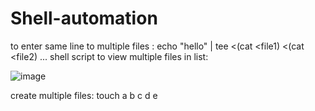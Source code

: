 # Shell-automation
   to enter same line to multiple files :
   echo "hello" | tee <(cat <file1) <(cat <file2) ...
   shell script to view multiple files in list:
  
  ![image](https://user-images.githubusercontent.com/124582454/227850899-12d78597-7168-4884-8075-b6b292872628.png)



  create multiple files:
  touch a b c d e
